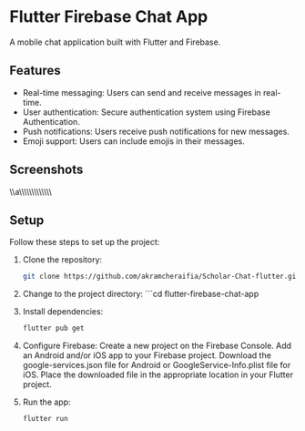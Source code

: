 # Flutter Firebase Chat App

A mobile chat application built with Flutter and Firebase.

## Features

- Real-time messaging: Users can send and receive messages in real-time.
- User authentication: Secure authentication system using Firebase Authentication.
- Push notifications: Users receive push notifications for new messages.
- Emoji support: Users can include emojis in their messages.


## Screenshots

\\\a\\\\\\\\\\\\\\\\\\\\\\\\\

## Setup

Follow these steps to set up the project:

1. Clone the repository:

   ```bash
   git clone https://github.com/akramcheraifia/Scholar-Chat-flutter.git
2.   Change to the project directory:
    ```cd flutter-firebase-chat-app
3. Install dependencies:
    ```bash
    flutter pub get
4. Configure Firebase:
Create a new project on the Firebase Console.
Add an Android and/or iOS app to your Firebase project.
Download the google-services.json file for Android or GoogleService-Info.plist file for iOS.
Place the downloaded file in the appropriate location in your Flutter project.
5. Run the app:
    ```bash
    flutter run
